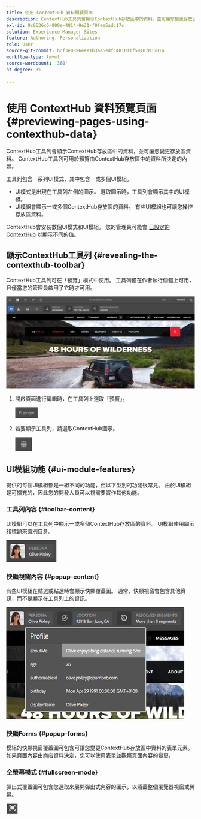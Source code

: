 ```yaml
---
title: 使用 ContextHub 資料預覽頁面
description: ContextHub工具列會顯示ContextHub存放區中的資料，並可讓您變更存放區資料，且可用於預覽內容
exl-id: 9c0536c5-900e-4814-9e31-f9fee5adc17c
solution: Experience Manager Sites
feature: Authoring, Personalization
role: User
source-git-commit: bdf3e0896eee1b3aa6edfc481011f50407835014
workflow-type: tm+mt
source-wordcount: '360'
ht-degree: 3%

---
```


# 使用 ContextHub 資料預覽頁面  {#previewing-pages-using-contexthub-data}

ContextHub工具列會顯示ContextHub存放區中的資料，並可讓您變更存放區資料。 ContextHub工具列可用於預覽由ContextHub存放區中的資料所決定的內容。

工具列包含一系列UI模式，其中包含一或多個UI模組。

* UI模式是出現在工具列左側的圖示。 選取圖示時，工具列會顯示其中的UI模組。
* UI模組會顯示一或多個ContextHub存放區的資料。 有些UI模組也可讓您操控存放區資料。

ContextHub會安裝數個UI模式和UI模組。 您的管理員可能會 [已設定的ContextHub](/help/implementing/developing/personalization/configuring-contexthub.md) 以顯示不同的值。

## 顯示ContextHub工具列 {#revealing-the-contexthub-toolbar}

ContextHub工具列可在「預覽」模式中使用。 工具列僅在作者執行個體上可用，且僅當您的管理員啟用了它時才可用。

![contexthub工具列](/help/sites-cloud/authoring/assets/contexthub-toolbar.png)

1. 開啟頁面進行編輯時，在工具列上選取「預覽」。

   ![預覽按鈕](/help/sites-cloud/authoring/assets/contexthub-preview-button.png)

1. 若要顯示工具列，請選取ContextHub圖示。

   ![ContextHub按鈕](/help/sites-cloud/authoring/assets/contexthub-button.png)

## UI模組功能 {#ui-module-features}

提供的每個UI模組都是一組不同的功能，但以下型別的功能很常見。 由於UI模組是可擴充的，因此您的開發人員可以視需要實作其他功能。

### 工具列內容 {#toolbar-content}

UI模組可以在工具列中顯示一或多個ContextHub存放區的資料。 UI模組使用圖示和標題來識別自身。

![ContextHub角色](/help/sites-cloud/authoring/assets/contexthub-persona-button.png)

### 快顯視窗內容 {#popup-content}

有些UI模組在點選或點選時會顯示快顯覆蓋圖。 通常，快顯視窗會包含其他資訊，而不是顯示在工具列上的資訊。

![contexthub設定檔資訊](/help/sites-cloud/authoring/assets/contexthub-profile.png)

### 快顯Forms {#popup-forms}

模組的快顯視窗覆蓋圖可包含可讓您變更ContextHub存放區中資料的表單元素。 如果頁面內容由商店資料決定，您可以使用表單並觀察頁面內容的變更。

### 全螢幕模式 {#fullscreen-mode}

彈出式覆蓋圖可包含您選取來展開彈出式內容的圖示，以涵蓋整個瀏覽器視窗或熒幕。

![全熒幕按鈕](/help/sites-cloud/authoring/assets/contexthub-fullscreen.png)
